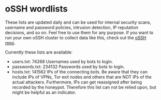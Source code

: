 # oSSH wordlists
These lists are updated daily and can be used for internal security scans, username and password policies, intrusion detection, IP reputation decisions, and so on. Feel free to use them for any purpose. If you want to run your own oSSH cluster to collect data like this, check out the [oSSH repo](https://github.com/toxyl/ossh).  

Currently these lists are available:  
- users.txt: 74268                                                                                                                                                                                                                                                                                                                                                                                                                 Usernames used by bots to login. 
- passwords.txt: 234132                                                                                                                                                                                                                                                                                                                                                                                                                 Passwords used by bots to login. 
- hosts.txt: 141562                                                                                                                                                                                                                                                                                                                                                                                                                 IPs of the connecting bots. Be aware that they can include IPs of VPNs, Tor exit nodes and others that are NOT IPs of the actual attackers. Furthermore, IPs can get reassigned after being recorded by the honeypot. Therefore this list can not be relied upon, but might be helpful as an indicator.
